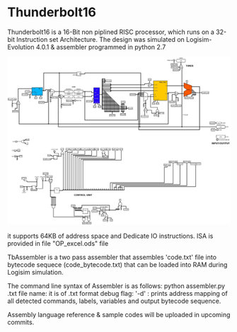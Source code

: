 # Thunderbolt16
Thunderbolt16 is a 16-Bit non piplined RISC processor, which runs on a 32-bit Instruction set Architecture.
The design was simulated on Logisim-Evolution 4.0.1 & assembler programmed in python 2.7

![circuit diagram](tb16.jpg)

it supports 64KB of address space and Dedicate IO instructions.
ISA is provided in file "OP_excel.ods" file

TbAssembler is a two pass assembler that assembles 'code.txt' file into bytecode sequece (code_bytecode.txt) that can be loaded into RAM during Logisim simulation.

The command line syntax of Assembler is as follows:
python assembler.py <filename>.txt <debug flag>
file name: it is of .txt format
debug flag: '-d' : prints address mapping of all detected commands, labels, variables and output bytecode sequence.
  

Assembly language reference & sample codes will be uploaded in upcoming commits.


